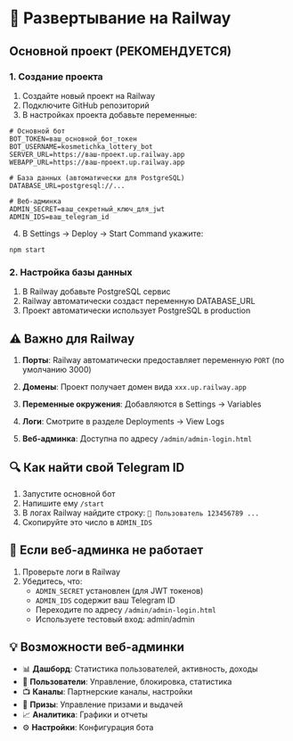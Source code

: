 # 🚂 Развертывание на Railway

## Основной проект (РЕКОМЕНДУЕТСЯ)

### 1. Создание проекта

1. Создайте новый проект на Railway
2. Подключите GitHub репозиторий
3. В настройках проекта добавьте переменные:

```env
# Основной бот
BOT_TOKEN=ваш_основной_бот_токен
BOT_USERNAME=kosmetichka_lottery_bot
SERVER_URL=https://ваш-проект.up.railway.app
WEBAPP_URL=https://ваш-проект.up.railway.app

# База данных (автоматически для PostgreSQL)
DATABASE_URL=postgresql://...

# Веб-админка
ADMIN_SECRET=ваш_секретный_ключ_для_jwt
ADMIN_IDS=ваш_telegram_id
```

4. В Settings → Deploy → Start Command укажите:
```
npm start
```

### 2. Настройка базы данных

1. В Railway добавьте PostgreSQL сервис
2. Railway автоматически создаст переменную DATABASE_URL
3. Проект автоматически использует PostgreSQL в production

## ⚠️ Важно для Railway

1. **Порты**: Railway автоматически предоставляет переменную `PORT` (по умолчанию 3000)

2. **Домены**: Проект получает домен вида `xxx.up.railway.app`

3. **Переменные окружения**: Добавляются в Settings → Variables

4. **Логи**: Смотрите в разделе Deployments → View Logs

5. **Веб-админка**: Доступна по адресу `/admin/admin-login.html`

## 🔍 Как найти свой Telegram ID

1. Запустите основной бот
2. Напишите ему `/start`
3. В логах Railway найдите строку: `👤 Пользователь 123456789 ...`
4. Скопируйте это число в `ADMIN_IDS`

## 🚨 Если веб-админка не работает

1. Проверьте логи в Railway
2. Убедитесь, что:
   - `ADMIN_SECRET` установлен (для JWT токенов)
   - `ADMIN_IDS` содержит ваш Telegram ID
   - Переходите по адресу `/admin/admin-login.html`
   - Используете тестовый вход: admin/admin

## 💡 Возможности веб-админки

- 📊 **Дашборд**: Статистика пользователей, активность, доходы
- 👤 **Пользователи**: Управление, блокировка, статистика
- 📺 **Каналы**: Партнерские каналы, настройки
- 🎁 **Призы**: Управление призами и выдачей
- 📈 **Аналитика**: Графики и отчеты
- ⚙️ **Настройки**: Конфигурация бота